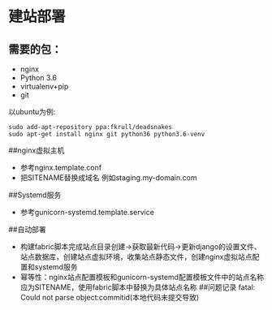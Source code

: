 建站部署
===========
## 需要的包：

* nginx
* Python 3.6
* virtualenv+pip
* git

以ubuntu为例:

    sudo add-apt-repository ppa:fkrull/deadsnakes
    sudo apt-get install nginx git python36 python3.6-venv

##nginx虚拟主机
* 参考nginx.template.conf
* 把SITENAME替换成域名 例如staging.my-domain.com

##Systemd服务
* 参考gunicorn-systemd.template.service

##自动部署
* 构建fabric脚本完成站点目录创建->获取最新代码->更新django的设置文件、站点数据库，创建站点虚拟环境，收集站点静态文件，创建nginx虚拟站点配置和systemd服务
* 幂等性：nginx站点配置模板和gunicorn-systemd配置模板文件中的站点名称应为SITENAME，使用fabric脚本中替换为具体站点名称
##问题记录
fatal: Could not parse object:commitid(本地代码未提交导致)
